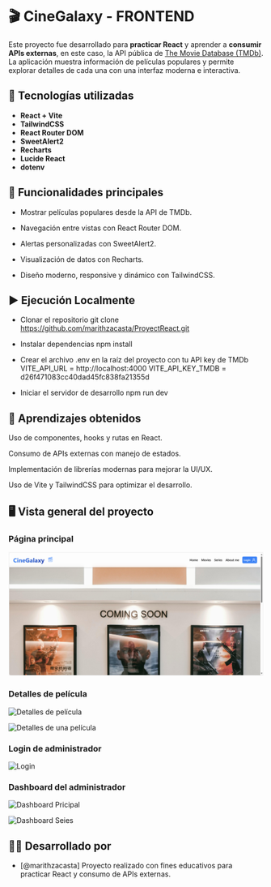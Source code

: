 
# 🎬 CineGalaxy - FRONTEND

Este proyecto fue desarrollado para **practicar React** y aprender a **consumir APIs externas**, en este caso, la API pública de [The Movie Database (TMDb)](https://www.themoviedb.org/).  
La aplicación muestra información de películas populares y permite explorar detalles de cada una con una interfaz moderna e interactiva.


## 🚀 Tecnologías utilizadas

- **React + Vite** 
- **TailwindCSS**
- **React Router DOM**
- **SweetAlert2**
- **Recharts**
- **Lucide React**
- **dotenv**


## 🧩 Funcionalidades principales

- Mostrar películas populares desde la API de TMDb.

- Navegación entre vistas con React Router DOM.

- Alertas personalizadas con SweetAlert2.

- Visualización de datos con Recharts.

- Diseño moderno, responsive y dinámico con TailwindCSS.


## ▶️ Ejecución Localmente

- Clonar el repositorio
git clone https://github.com/marithzacasta/ProyectReact.git

- Instalar dependencias
npm install

- Crear el archivo .env en la raíz del proyecto con tu API key de TMDb
VITE_API_URL = http://localhost:4000
VITE_API_KEY_TMDB = d26f471083cc40dad45fc838fa21355d

- Iniciar el servidor de desarrollo
npm run dev


## 🧠 Aprendizajes obtenidos

Uso de componentes, hooks y rutas en React.

Consumo de APIs externas con manejo de estados.

Implementación de librerías modernas para mejorar la UI/UX.

Uso de Vite y TailwindCSS para optimizar el desarrollo.


## 🖥️ Vista general del proyecto

### Página principal
![Página principal](./src/assets/images/home.png)

### Detalles de película
![Detalles de película](./assets/images/homeMovies.png)

![Detalles de una película](./assets/images/homeMovieVista.png)

### Login de administrador
![Login](./assets/images/login.png)

### Dashboard del administrador
![Dashboard Pricipal](./assets/images/dashboardAdmin.png)

![Dashboard Seies](./assets/images/dashboardSeriesDetails.png)


## 🧑‍💻 Desarrollado por

- [@marithzacasta] Proyecto realizado con fines educativos para practicar React y consumo de APIs externas.



